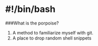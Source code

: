 # #!/bin/bash
###What is the porpoise? 

1. A method to familiarize myself with git.
2. A place to drop random shell snippets


